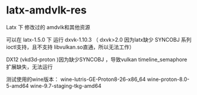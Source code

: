 # latx-amdvlk-res
Latx 下 修改过的 amdvlk和其他资源

可以在 latx-1.5.0 下 运行 dxvk-1.10.3 （ dxvk>2.0 因为latx缺少 SYNCOBJ 系列ioctl支持，且不支持 libvulkan.so直通，所以无法工作）

DX12 (vkd3d-proton )因为缺少SYNCOBJ ，导致vulkan timeline_semaphore 扩展缺失，无法运行

测试使用的wine版本：
wine-lutris-GE-Proton8-26-x86_64
wine-proton-8.0-5-amd64
wine-9.7-staging-tkg-amd64
